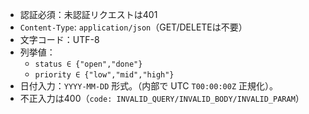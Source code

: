 - 認証必須：未認証リクエストは401
- `Content-Type`: `application/json`（GET/DELETEは不要）
- 文字コード：UTF-8
- 列挙値：
	- `status ∈ {"open","done"}`
	- `priority ∈ {"low","mid","high"}`
- 日付入力：`YYYY-MM-DD` 形式。（内部で UTC `T00:00:00Z` 正規化）。
- 不正入力は400（`code: INVALID_QUERY/INVALID_BODY/INVALID_PARAM`）